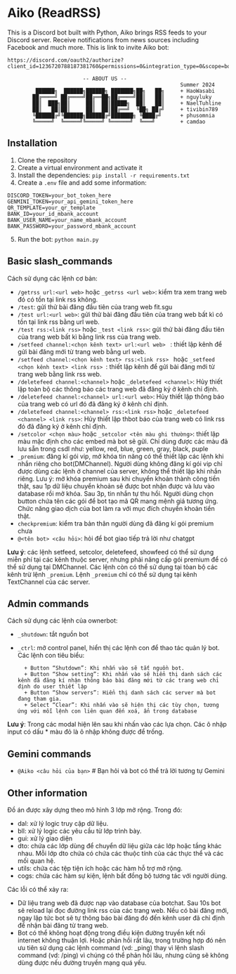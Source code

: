 # Aiko (ReadRSS)
This is a Discord bot built with Python, Aiko brings RSS feeds to your Discord server. Receive notifications from news sources including Facebook and much more. 
This is link to invite Aiko bot:
```
https://discord.com/oauth2/authorize?client_id=1236720788187381760&permissions=0&integration_type=0&scope=bot
```

```
                        -- ABOUT US --
                                                       Summer 2024
         ██████╗  ██████╗██████╗ ███████╗██╗   ██╗     + HaoWasabi
        ██╔════╝ ██╔════╝██╔══██╗██╔════╝██║   ██║     + nguyluky
        ██║  ███╗██║     ██║  ██║█████╗  ██║   ██║     + NaelTuhline
        ██║   ██║██║     ██║  ██║██╔══╝  ╚██╗ ██╔╝     + tivibin789
        ╚██████╔╝╚██████╗██████╔╝███████╗ ╚████╔╝      + phusomnia
        ╚═════╝  ╚═════╝╚═════╝ ╚══════╝  ╚═══╝        + camdao
``` 
## Installation
1. Clone the repository
2. Create a virtual environment and activate it
3. Install the dependencies: `pip install -r requirements.txt`
4. Create a `.env` file and add some information:
```
DISCORD_TOKEN=your_bot_token_here
GENMINI_TOKEN=your_api_gemini_token_here
QR_TEMPLATE=your_qr_template
BANK_ID=your_id_mbank_account
BANK_USER_NAME=your_name_mbank_account
BANK_PASSWORD=your_password_mbank_account
```

5. Run the bot: `python main.py`

## Basic slash_commands
Cách sử dụng các lệnh cơ bản:
+ `/getrss url:<url web>` hoặc `_getrss <url web>`: kiểm tra xem trang web đó có tồn tại link rss không.
+ `/test`: gửi thử bài đăng đầu tiên của trang web fit.sgu
+ `/test url:<url web>`: gửi thử bài đăng đầu tiên của trang web bất kì có tồn tại link rss bằng url web.
+ `/test rss:<link rss>` hoặc `_test <link rss>`: gửi thử bài đăng đầu tiên của trang web bất kì bằng link rss của trang web.
+ `/setfeed channel:<chọn kênh text> url:<url web> ` : thiết lập kênh để gửi bài đăng mới từ trang web bằng url web.
+ `/setfeed channel:<chọn kênh text> rss:<link rss> ` hoặc `_setfeed <chọn kênh text> <link rss> `: thiết lập kênh để gửi bài đăng mới từ trang web bằng link rss web.
+ `/deletefeed channel:<channel>` hoặc `_deletefeed <channel>`: Hủy thiết lập toàn bộ các thông báo các trang web đã đăng ký ở kênh chỉ định.
+ `/deletefeed channel:<channel> url:<url web>`: Hủy thiết lập thông báo của trang web có url đó đã đăng ký ở kênh chỉ định.
+ `/deletefeed channel:<channel> rss:<link rss>` hoặc `_deletefeed <channel> <link rss>`: Hủy thiết lập thbot báo của trang web có link rss đó đã đăng ký ở kênh chỉ định.
+ `/setcolor <chọn màu>` hoặc `_setcolor <tên màu ghi thường>`: thiết lập màu mặc định cho các embed mà bot sẽ gửi. Chỉ dùng được các màu đã lưu sẵn trong csdl như: yellow, red, blue, green, gray, black, puple
+ `_premium`: đăng kí gói vip, mở khóa tin năng có thể thiết lập các lệnh khi nhắn riêng cho bot(DMChannel). Người dùng không đăng kí gói vip chỉ được dùng các lệnh ở channel của server, không thể thiết lập khi nhắn riêng. Lưu ý: mở khóa premium sau khi chuyển khoản thành công tiền thật, sau 1p dữ liệu chuyển khoản sẽ được bot nhận được và lưu vào database rồi mở khóa. Sau 3p, tin nhắn tự thu hồi. Người dùng chọn button chứa tên các gói để bot tạo mã QR mang mệnh giá tương ứng. Chức năng giao dịch của bot làm ra với mục đích chuyển khoản tiền thật.
+ `checkpremium`: kiểm tra bản thân người dùng đã đăng kí gói premium chưa
+ `@<tên bot> <câu hỏi>`: hỏi để bot giao tiếp trả lời như chatgpt

**Lưu ý**: 
các lệnh setfeed, setcolor, deletefeed, showfeed có thể sử dụng miễn phí tại các kênh thuộc server, nhưng phải nâng cấp gói premium để có thể sử dụng tại DMChannel. 
Các lệnh còn có thể sử dụng tại tòan bộ các kênh trừ lệnh `_premium`.
Lệnh `_premium` chỉ có thể sử dụng tại kênh TextChannel của các server.


## Admin commands
Cách sử dụng các lệnh của ownerbot:
- `_shutdown`: tắt nguồn bot
- `_ctrl`: mở control panel, hiển thị các lệnh con để thao tác quản lý bot. Các lệnh con tiêu biểu:

        + Button “Shutdown”: Khi nhấn vào sẽ tắt nguồn bot.
        + Button “Show setting”: Khi nhấn vào sẽ hiển thị danh sách các kênh đã đăng kí nhận thông báo bài đăng mới từ các trang web chỉ định do user thiết lập
        + Button “Show servers”: Hiển thị danh sách các server mà bot đang tham gia.
        + Select “Clear”: Khi nhấn vào sẽ hiện thị các tùy chọn, tương ứng với mỗi lệnh con liên quan đến xoá, ẩn trong database
**Lưu ý**: Trong các modal hiện lên sau khi nhấn vào các lựa chọn. Các ô nhập input có dấu * màu đỏ là ô nhập không được để trống.

## Gemini commands
+ `@Aiko <câu hỏi của bạn>` # Bạn hỏi và bot có thể trả lời tương tự Gemini

## Other information
Đồ án được xây dựng theo mô hình 3 lớp mở rộng. Trong đó:
+ dal: xử lý logic truy cập dữ liệu.
+ bll: xử lý logic các yêu cầu từ lớp trình bày.
+ gui: xử lý giao diện
+ dto: chứa các lớp dùng để chuyển dữ liệu giữa các lớp hoặc tầng khác nhau. Mỗi lớp dto chứa có chứa các thuộc tính của các thực thể và các mối quan hệ.
+ utils: chứa các tệp tiện ích hoặc các hàm hỗ trợ mở rộng.
+ cogs: chứa các hàm sự kiện, lệnh bất đồng bộ tương tác với người dùng.


Các lỗi có thể xảy ra:
+ Dữ liệu trang web đã được nạp vào database của botchat. Sau 10s bot sẽ reload lại đọc đường link rss của các trang web. Nếu có bài đăng mới, ngay lập tức bot sẽ tự thông báo bài đăng đó đến kênh user đã chỉ định để nhận bài đăng từ trang web.
+ Bot có thể không hoạt động trong điều kiện đường truyền kết nối internet không thuận lợi. Hoặc phản hồi rất lâu, trong trường hợp đó nên ưu tiên sử dụng các lệnh command (vd: _ping) thay vì lệnh slash command (vd: /ping) vì chúng có thể phản hồi lâu, nhưng cũng sẽ không dùng được nếu đường truyền mạng quá yếu. 
